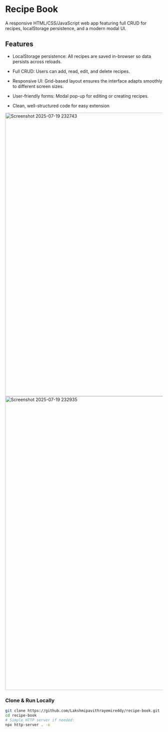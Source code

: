# Recipe Book

A responsive HTML/CSS/JavaScript web app featuring full CRUD for recipes, localStorage persistence, and a modern modal UI.

##  Features
- LocalStorage persistence: All recipes are saved in-browser so data persists across reloads.

- Full CRUD: Users can add, read, edit, and delete recipes.

- Responsive UI: Grid-based layout ensures the interface adapts smoothly to different screen sizes.

- User-friendly forms: Modal pop-up for editing or creating recipes.

-  Clean, well-structured code for easy extension

  
<img width="949" height="906" alt="Screenshot 2025-07-19 232743" src="https://github.com/user-attachments/assets/3131259b-7ece-4066-8ad5-d838bc69f145" />

  <img width="902" height="939" alt="Screenshot 2025-07-19 232935" src="https://github.com/user-attachments/assets/10dbec61-e7a5-459a-aa27-752e97c6c32d" />


### Clone & Run Locally
```bash
git clone https://github.com/Lakshmipavithrayemireddy/recipe-book.git
cd recipe-book
# Simple HTTP server if needed:
npx http-server . -o
